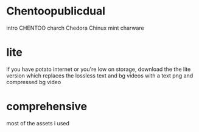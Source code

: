 # Chentoopublicdual
intro CHENTOO charch Chedora Chinux mint charware 

# lite
if you have potato internet or you're low on storage, download the the lite version which replaces the lossless text and bg videos with a text png and compressed bg video

# comprehensive
most of the assets i used
